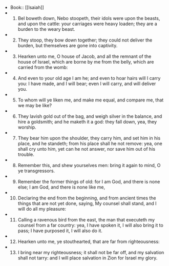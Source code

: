 - Book:: [[Isaiah]]
- 1. Bel boweth down, Nebo stoopeth, their idols were upon the beasts, and upon the cattle: your carriages were heavy loaden; they are a burden to the weary beast.
- 2. They stoop, they bow down together; they could not deliver the burden, but themselves are gone into captivity.
- 3. Hearken unto me, O house of Jacob, and all the remnant of the house of Israel, which are borne by me from the belly, which are carried from the womb:
- 4. And even to your old age I am he; and even to hoar hairs will I carry you: I have made, and I will bear; even I will carry, and will deliver you.
- 5. To whom will ye liken me, and make me equal, and compare me, that we may be like?
- 6. They lavish gold out of the bag, and weigh silver in the balance, and hire a goldsmith; and he maketh it a god: they fall down, yea, they worship.
- 7. They bear him upon the shoulder, they carry him, and set him in his place, and he standeth; from his place shall he not remove: yea, one shall cry unto him, yet can he not answer, nor save him out of his trouble.
- 8. Remember this, and shew yourselves men: bring it again to mind, O ye transgressors.
- 9. Remember the former things of old: for I am God, and there is none else; I am God, and there is none like me,
- 10. Declaring the end from the beginning, and from ancient times the things that are not yet done, saying, My counsel shall stand, and I will do all my pleasure:
- 11. Calling a ravenous bird from the east, the man that executeth my counsel from a far country: yea, I have spoken it, I will also bring it to pass; I have purposed it, I will also do it.
- 12. Hearken unto me, ye stouthearted, that are far from righteousness:
- 13. I bring near my righteousness; it shall not be far off, and my salvation shall not tarry: and I will place salvation in Zion for Israel my glory.
